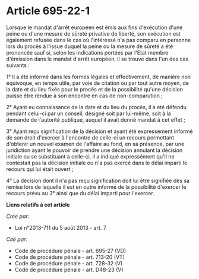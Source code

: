 # Article 695-22-1

Lorsque le mandat d'arrêt européen est émis aux fins d'exécution d'une peine ou d'une mesure de sûreté privative de liberté,
son exécution est également refusée dans le cas où l'intéressé n'a pas comparu en personne lors du procès à l'issue duquel la
peine ou la mesure de sûreté a été prononcée sauf si, selon les indications portées par l'Etat membre d'émission dans le
mandat d'arrêt européen, il se trouve dans l'un des cas suivants :

1° Il a été informé dans les formes légales et effectivement, de manière non équivoque, en temps utile, par voie de citation
ou par tout autre moyen, de la date et du lieu fixés pour le procès et de la possibilité qu'une décision puisse être rendue à
son encontre en cas de non-comparution ;

2° Ayant eu connaissance de la date et du lieu du procès, il a été défendu pendant celui-ci par un conseil, désigné soit par
lui-même, soit à la demande de l'autorité publique, auquel il avait donné mandat à cet effet ;

3° Ayant reçu signification de la décision et ayant été expressément informé de son droit d'exercer à l'encontre de celle-ci
un recours permettant d'obtenir un nouvel examen de l'affaire au fond, en sa présence, par une juridiction ayant le pouvoir
de prendre une décision annulant la décision initiale ou se substituant à celle-ci, il a indiqué expressément qu'il ne
contestait pas la décision initiale ou n'a pas exercé dans le délai imparti le recours qui lui était ouvert ;

4° La décision dont il n'a pas reçu signification doit lui être signifiée dès sa remise lors de laquelle il est en outre
informé de la possibilité d'exercer le recours prévu au 3° ainsi que du délai imparti pour l'exercer.

**Liens relatifs à cet article**

_Créé par_:

  - Loi n°2013-711 du 5 août 2013 - art. 7

_Cité par_:

  - Code de procédure pénale - art. 695-27 (VD)
  - Code de procédure pénale - art. 713-20 (VT)
  - Code de procédure pénale - art. 728-32 (V)
  - Code de procédure pénale - art. D48-23 (V)
